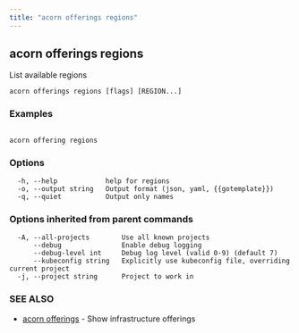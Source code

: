 ```yaml
---
title: "acorn offerings regions"
---
```

## acorn offerings regions

List available regions

```
acorn offerings regions [flags] [REGION...]
```

### Examples

```

acorn offering regions
```

### Options

```
  -h, --help            help for regions
  -o, --output string   Output format (json, yaml, {{gotemplate}})
  -q, --quiet           Output only names
```

### Options inherited from parent commands

```
  -A, --all-projects        Use all known projects
      --debug               Enable debug logging
      --debug-level int     Debug log level (valid 0-9) (default 7)
      --kubeconfig string   Explicitly use kubeconfig file, overriding current project
  -j, --project string      Project to work in
```

### SEE ALSO

* [acorn offerings](acorn_offerings.md)	 - Show infrastructure offerings


